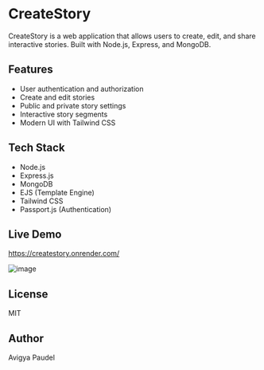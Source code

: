 # CreateStory

CreateStory is a web application that allows users to create, edit, and share interactive stories. Built with Node.js, Express, and MongoDB.

## Features

- User authentication and authorization
- Create and edit stories
- Public and private story settings
- Interactive story segments
- Modern UI with Tailwind CSS

## Tech Stack

- Node.js
- Express.js
- MongoDB
- EJS (Template Engine)
- Tailwind CSS
- Passport.js (Authentication)

## Live Demo

https://createstory.onrender.com/

![image](https://github.com/user-attachments/assets/def76cbe-e550-44f0-b8c2-9a7e89a38b75)


## License


MIT

## Author

Avigya Paudel

